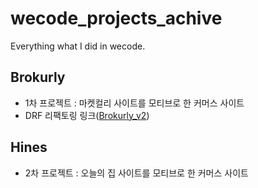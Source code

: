 # wecode_projects_achive
Everything what I did in wecode.

## Brokurly
- 1차 프로젝트 : 마켓컬리 사이트를 모티브로 한 커머스 사이트
- DRF 리팩토링 링크([Brokurly_v2](https://github.com/Ted0527/DjangoRestFramework/tree/main/refactoring/Brokurly_v2))

## Hines
- 2차 프로젝트 : 오늘의 집 사이트를 모티브로 한 커머스 사이트
